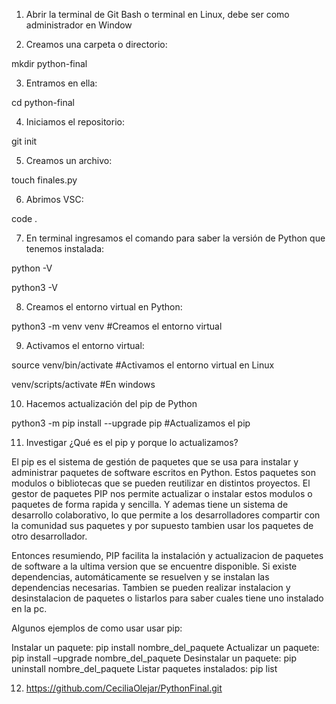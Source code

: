 1. Abrir la terminal de Git Bash o terminal en Linux, debe ser como administrador en Window

2. Creamos una carpeta o directorio: 

mkdir python-final

3. Entramos en ella: 

cd python-final

4. Iniciamos el repositorio:

git init

5. Creamos un archivo:

touch finales.py

6. Abrimos VSC:

code .

7. En terminal ingresamos el comando para saber la versión de Python que tenemos instalada:

python -V

python3 -V

8. Creamos el entorno virtual en Python:

python3 -m venv venv #Creamos el entorno virtual

9. Activamos el entorno virtual:

source venv/bin/activate #Activamos el entorno virtual en Linux

venv/scripts/activate #En windows

10. Hacemos actualización del pip de Python

python3 -m pip install --upgrade pip #Actualizamos el pip


11. Investigar ¿Qué es el pip y porque lo actualizamos?

El pip es el sistema de gestión de paquetes que se usa para instalar y administrar paquetes de software escritos en Python.
Estos paquetes son modulos o bibliotecas que se pueden reutilizar en distintos proyectos. 
El gestor de paquetes PIP nos permite actualizar o instalar estos modulos o paquetes de forma rapida y sencilla. Y ademas tiene un sistema de desarrollo colaborativo, lo que permite a los desarrolladores compartir con la comunidad sus paquetes y por supuesto tambien usar los paquetes de otro desarrollador. 

Entonces resumiendo, PIP facilita la instalación y actualizacion de paquetes de software a la ultima version que se encuentre disponible. Si existe dependencias, automáticamente se resuelven y se instalan las dependencias necesarias. Tambien se pueden realizar instalacion y desinstalacion de paquetes o listarlos para saber cuales tiene uno instalado en la pc. 

Algunos ejemplos de como usar usar pip:

Instalar un paquete: pip install nombre_del_paquete
Actualizar un paquete: pip install –upgrade nombre_del_paquete
Desinstalar un paquete: pip uninstall nombre_del_paquete
Listar paquetes instalados: pip list 

12. https://github.com/CeciliaOlejar/PythonFinal.git
